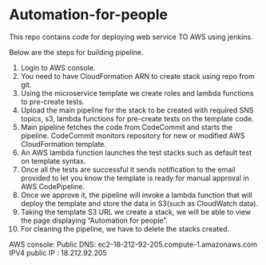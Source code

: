 # Automation-for-people
This repo contains code for deploying web service TO AWS using jenkins.

Below are the steps for building pipeline.

1.	Login to AWS console.
2.	You need to have CloudFormation ARN to create stack using repo from git.
3.	Using the microservice template we create roles and lambda functions to pre-create tests.
4.	Upload the main pipeline for the stack to be created with required SNS topics, s3, lambda functions for pre-create tests on the template code.
5.	Main pipeline fetches the code from CodeCommit and starts the pipeline. CodeCommit monitors repository for new or modified AWS CloudFormation template.
6.	An AWS lambda function launches the test stacks such as default test on template syntax.
7.	Once all the tests are successful it sends notification to the email provided to let you know the template is ready for manual approval in AWS CodePipeline.
8.	Once we approve it, the pipeline will invoke a lambda function that will deploy the template and store the data in S3(such as CloudWatch data).
9.	Taking the template S3 URL we create a stack, we will be able to view the page displaying “Automation for people”.
10.	For cleaning the pipeline, we have to delete the stacks created.

AWS console:
Public DNS: ec2-18-212-92-205.compute-1.amazonaws.com 
IPV4 public IP : 18.212.92.205
